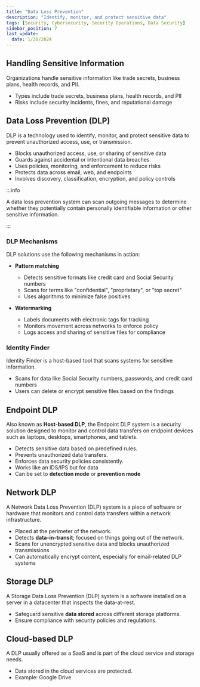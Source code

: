 ```yaml
---
title: "Data Loss Prevention"
description: "Identify, monitor, and protect sensitive data"
tags: [Security, Cybersecurity, Security Operations, Data Security]
sidebar_position: 7
last_update:
  date: 1/30/2024
---
```


## Handling Sensitive Information

Organizations handle sensitive information like trade secrets, business plans, health records, and PII.

- Types include trade secrets, business plans, health records, and PII
- Risks include security incidents, fines, and reputational damage

## Data Loss Prevention (DLP)

DLP is a technology used to identify, monitor, and protect sensitive data to prevent unauthorized access, use, or transmission.

- Blocks unauthorized access, use, or sharing of sensitive data
- Guards against accidental or intentional data breaches
- Uses policies, monitoring, and enforcement to reduce risks
- Protects data across email, web, and endpoints
- Involves discovery, classification, encryption, and policy controls

:::info 

A data loss prevention system can scan outgoing messages to determine whether they potentially contain personally identifiable information or other sensitive information.

:::

### DLP Mechanisms 

DLP solutions use the following mechanisms in action:

- **Pattern matching**  

   - Detects sensitive formats like credit card and Social Security numbers  
   - Scans for terms like "confidential", "proprietary", or "top secret"
   - Uses algorithms to minimize false positives  

- **Watermarking**  

   - Labels documents with electronic tags for tracking  
   - Monitors movement across networks to enforce policy  
   - Logs access and sharing of sensitive files for compliance  

### Identity Finder

Identity Finder is a host-based tool that scans systems for sensitive information.

- Scans for data like Social Security numbers, passwords, and credit card numbers
- Users can delete or encrypt sensitive files based on the findings

## Endpoint DLP 

Also known as **Host-based DLP**, the Endpoint DLP system is a security solution designed to monitor and control data transfers on endpoint devices such as laptops, desktops, smartphones, and tablets.

- Detects sensitive data based on predefined rules.
- Prevents unauthorized data transfers.
- Enforces data security policies consistently.
- Works like an IDS/IPS but for data 
- Can be set to **detection mode** or **prevention mode**

## Network DLP  

A Network Data Loss Prevention (DLP) system is a piece of software or hardware that monitors and control data transfers within a network infrastructure.

- Placed at the perimeter of the network.
- Detects **data-in-transit**; focused on things going out of the network.
- Scans for unencrypted sensitive data and blocks unauthorized transmissions
- Can automatically encrypt content, especially for email-related DLP systems

## Storage DLP

A Storage Data Loss Prevention (DLP) system is a software installed on a server in a datacenter that inspects the data-at-rest.

- Safeguard sensitive **data stored** across different storage platforms.
- Ensure compliance with security policies and regulations.

## Cloud-based DLP

A DLP usually offered as a SaaS and is part of the cloud service and storage needs.

- Data stored in the cloud services are protected.
- Example: Google Drive
